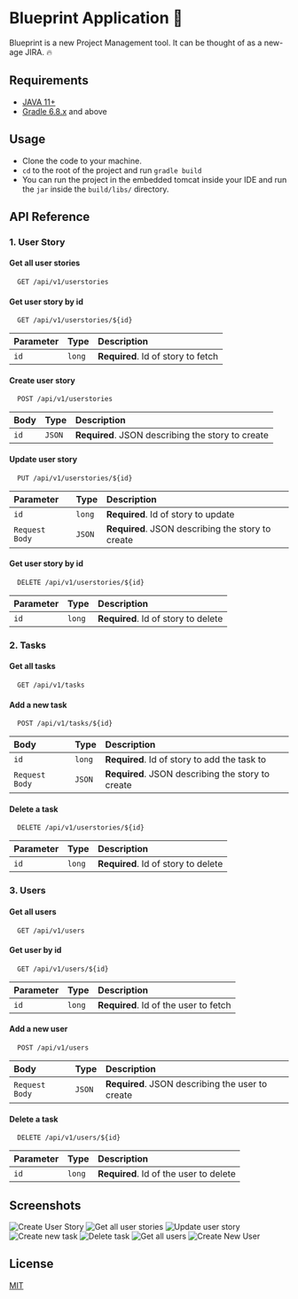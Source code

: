 
# Blueprint Application :rocket:

Blueprint is a new Project Management tool. It can be thought of as a new-age JIRA. :fire:

## Requirements

- [JAVA 11+](https://www.oracle.com/in/java/technologies/javase/jdk11-archive-downloads.html)
- [Gradle 6.8.x](https://gradle.org/install/) and above

## Usage

- Clone the code to your machine.
- ```cd``` to the root of the project and run ```gradle build```
- You can run the project in the embedded tomcat inside your IDE and run the ```jar``` inside the ```build/libs/``` directory.
## API Reference

### 1. User Story

#### Get all user stories

```http
  GET /api/v1/userstories
```

#### Get user story by id

```http
  GET /api/v1/userstories/${id}
```

| Parameter | Type     | Description                       |
| :-------- | :------- | :-------------------------------- |
| `id`      | `long` | **Required**. Id of story to fetch |

#### Create user story

```http
  POST /api/v1/userstories
```

| Body | Type     | Description                       |
| :-------- | :------- | :-------------------------------- |
| `id`      | `JSON` | **Required**. JSON describing the story to create |

#### Update user story

```http
  PUT /api/v1/userstories/${id}
```

| Parameter | Type     | Description                       |
| :-------- | :------- | :-------------------------------- |
| `id`      | `long` | **Required**. Id of story to update |
| `Request Body`      | `JSON` | **Required**. JSON describing the story to create |

#### Get user story by id

```http
  DELETE /api/v1/userstories/${id}
```

| Parameter | Type     | Description                       |
| :-------- | :------- | :-------------------------------- |
| `id`      | `long` | **Required**. Id of story to delete |


### 2. Tasks

#### Get all tasks

```http
  GET /api/v1/tasks
```

#### Add a new task

```http
  POST /api/v1/tasks/${id}
```

| Body | Type     | Description                       |
| :-------- | :------- | :-------------------------------- |
| `id`      | `long` | **Required**. Id of story to add the task to |
| `Request Body`      | `JSON` | **Required**. JSON describing the story to create |

#### Delete a task

```http
  DELETE /api/v1/userstories/${id}
```

| Parameter | Type     | Description                       |
| :-------- | :------- | :-------------------------------- |
| `id`      | `long` | **Required**. Id of story to delete |

### 3. Users

#### Get all users

```http
  GET /api/v1/users
```

#### Get user by id

```http
  GET /api/v1/users/${id}
```

| Parameter | Type     | Description                       |
| :-------- | :------- | :-------------------------------- |
| `id`      | `long` | **Required**. Id of the user to fetch |

#### Add a new user

```http
  POST /api/v1/users
```

| Body | Type     | Description                       |
| :-------- | :------- | :-------------------------------- |
| `Request Body`      | `JSON` | **Required**. JSON describing the user to create |

#### Delete a task

```http
  DELETE /api/v1/users/${id}
```

| Parameter | Type     | Description                       |
| :-------- | :------- | :-------------------------------- |
| `id`      | `long` | **Required**. Id of the user to delete |


## Screenshots

![Create User Story](/src/main/resources/static/screenshots/CREATE_User-Story.jpg?raw=true)
![Get all user stories](/src/main/resources/static/screenshots/GET_all_user-stories.jpg?raw=true)
![Update user story](/src/main/resources/static/screenshots/UPDATE_user-story.jpg?raw=true)
![Create new task](/src/main/resources/static/screenshots/CREATE_new_task.jpg?raw=true)
![Delete task](/src/main/resources/static/screenshots/DELETE_task.jpg?raw=true)
![Get all users](/src/main/resources/static/screenshots/GET_all_users.jpg?raw=true)
![Create New User](/src/main/resources/static/screenshots/CREATE_new_user.jpg?raw=true)

## License

[MIT](https://choosealicense.com/licenses/mit/)

